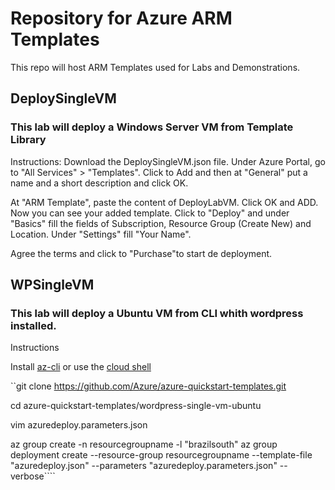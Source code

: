 # Repository for Azure ARM Templates
This repo will host ARM Templates used for Labs and Demonstrations.

## DeploySingleVM
### This lab will deploy a Windows Server VM from Template Library
Instructions: 
Download the DeploySingleVM.json file. Under Azure Portal, go to "All Services" > "Templates". Click to Add and then at "General" put a name and a short description and click OK.

At "ARM Template", paste the content of DeployLabVM. Click OK and ADD. Now you can see your added template. Click to "Deploy" and under "Basics" fill the fields of Subscription, Resource Group (Create New) and Location. Under "Settings" fill "Your Name". 

Agree the terms and click to "Purchase"to start de deployment.

## WPSingleVM
### This lab will deploy a Ubuntu VM from CLI whith wordpress installed.
Instructions

Install [az-cli](https://docs.microsoft.com/en-us/cli/azure/) or use the [cloud shell](https://azure.microsoft.com/en-us/features/cloud-shell/)

``git clone https://github.com/Azure/azure-quickstart-templates.git

cd azure-quickstart-templates/wordpress-single-vm-ubuntu

vim azuredeploy.parameters.json

az group create -n resourcegroupname -l "brazilsouth"
az group deployment create --resource-group resourcegroupname --template-file "azuredeploy.json" --parameters "azuredeploy.parameters.json" --verbose````




